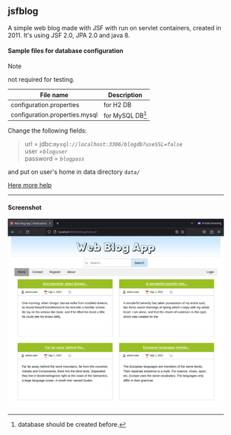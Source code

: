 ## jsfblog
A simple web blog made with JSF with run on servlet containers, created in 2011. It's using JSF 2.0, JPA 2.0 and java 8.

#### Sample files for database configuration
> [!NOTE]
>not required for testing.

| File name | Description |
| ----------- | ----------- |
| configuration.properties | for H2 DB |
| configuration.properties.mysql | for MySQL DB[^1] |


[^1]: database should be created before.

Change the following fields:

> url = jdbc:_`mysql://localhost:3306/blogdb?useSSL=false`_  
user =_`bloguser`_  
password = _`blogpass`_

and put on user's home in data directory `data/`

[Here more help](HELP.md)
***
#### Screenshot

![alt text](img/jsfblog.gif?raw=true)
